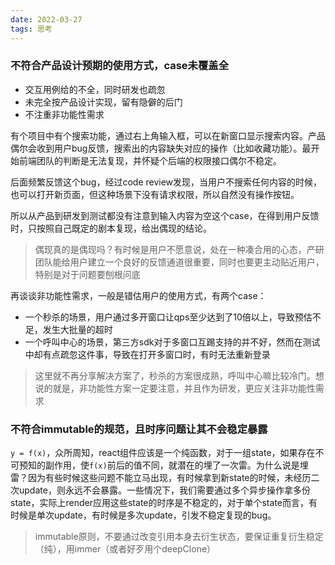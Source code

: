 ```yaml
---
date: 2022-03-27
tags: 思考
---
```


### 不符合产品设计预期的使用方式，case未覆盖全

- 交互用例给的不全，同时研发也疏忽
- 未完全按产品设计实现，留有隐僻的后门
- 不注重非功能性需求

有个项目中有个搜索功能，通过右上角输入框，可以在新窗口显示搜索内容。产品偶尔会收到用户bug反馈，搜索出的内容缺失对应的操作（比如收藏功能）。最开始前端团队的判断是无法复现，并怀疑个后端的权限接口偶尔不稳定。

后面频繁反馈这个bug，经过code review发现，当用户不搜索任何内容的时候，也可以打开新页面，但这种场景下没有请求权限，所以自然没有操作按钮。

所以从产品到研发到测试都没有注意到输入内容为空这个case，在得到用户反馈时，只按照自己既定的剧本复现，给出偶现的结论。

> 偶现真的是偶现吗？有时候是用户不愿意说，处在一种凑合用的心态，产研团队能给用户建立一个良好的反馈通道很重要，同时也要更主动贴近用户，特别是对于问题要刨根问底

再谈谈非功能性需求，一般是错估用户的使用方式，有两个case：

- 一个秒杀的场景，用户通过多开窗口让qps至少达到了10倍以上，导致预估不足，发生大批量的超时
- 一个呼叫中心的场景，第三方sdk对于多窗口互踢支持的并不好，然而在测试中却有点疏忽这件事，导致在打开多窗口时，有时无法重新登录

> 这里就不再分享解决方案了，秒杀的方案很成熟，呼叫中心嘛比较冷门。想说的就是，非功能性方案一定要注意，并且作为研发，更应关注非功能性需求

### 不符合immutable的规范，且时序问题让其不会稳定暴露

`y = f(x)`，众所周知，react组件应该是一个纯函数，对于一组state，如果存在不可预知的副作用，使`f(x)`前后的值不同，就潜在的埋了一次雷。为什么说是埋雷？因为有些时候这些问题不能立马出现，有时候拿到新state的时候，未经历二次update，则永远不会暴露。一些情况下，我们需要通过多个异步操作拿多份state，实际上render应用这些state的时序是不稳定的，对于单个state而言，有时候是单次update，有时候是多次update，引发不稳定复现的bug。

> immutable原则，不要通过改变引用本身去衍生状态，要保证重复衍生稳定（纯），用immer（或者好歹用个deepClone）
